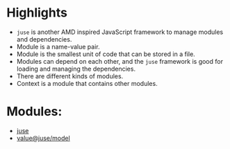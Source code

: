 # Highlights

* `juse` is another AMD inspired JavaScript framework to manage modules and dependencies.
* Module is a name-value pair.
* Module is the smallest unit of code that can be stored in a file.
* Modules can depend on each other, and the `juse` framework is good for loading and managing the dependencies.
* There are different kinds of modules.
* Context is a module that contains other modules.

# Modules:

* [juse](juse)
* [value@juse/model](juse/model/value)
